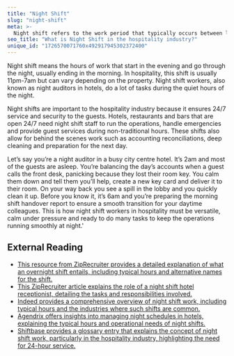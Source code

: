 ```yaml
---
title: "Night Shift"
slug: "night-shift"
meta: >-
  Night shift refers to the work period that typically occurs between late evening and early morning. Staff handle late check-ins, room service, and security.
seo_title: "What is Night Shift in the hospitality industry?"
unique_id: "1726570071760x492917945302372400"
---
```


Night shift means the hours of work that start in the evening and go through the night, usually ending in the morning. In hospitality, this shift is usually 11pm-7am but can vary depending on the property. Night shift workers, also known as night auditors in hotels, do a lot of tasks during the quiet hours of the night.

Night shifts are important to the hospitality industry because it ensures 24/7 service and security to the guests. Hotels, restaurants and bars that are open 24/7 need night shift staff to run the operations, handle emergencies and provide guest services during non-traditional hours. These shifts also allow for behind the scenes work such as accounting reconciliations, deep cleaning and preparation for the next day.

Let’s say you’re a night auditor in a busy city centre hotel. It’s 2am and most of the guests are asleep. You’re balancing the day’s accounts when a guest calls the front desk, panicking because they lost their room key. You calm them down and tell them you’ll help, create a new key card and deliver it to their room. On your way back you see a spill in the lobby and you quickly clean it up. Before you know it, it’s 6am and you’re preparing the morning shift handover report to ensure a smooth transition for your daytime colleagues. This is how night shift workers in hospitality must be versatile, calm under pressure and ready to do many tasks to keep the operations running smoothly at night.'

## External Reading

- [This resource from ZipRecruiter provides a detailed explanation of what an overnight shift entails, including typical hours and alternative names for the shift.](https://www.ziprecruiter.com/e/What-Is-an-Overnight-Shift#:~:text=The%20overnight%20shift%20is%20also,6%20a.m.%20to%208%20a.m.)
- [This ZipRecruiter article explains the role of a night shift hotel receptionist, detailing the tasks and responsibilities involved.](https://www.ziprecruiter.com/career/Night-Shift-Hotel-Receptionist/What-Is-How-to-Become#:~:text=As%20a%20night%20shift%20front,end%2Dof%2Dday%20tasks.)
- [Indeed provides a comprehensive overview of night shift work, including typical hours and the industries where such shifts are common.](https://www.indeed.com/career-advice/finding-a-job/night-shifts-hours#:~:text=If%20a%20business%20is%20open,shift%20before%20the%20business%20closes.)
- [Agendrix offers insights into managing night schedules in hotels, explaining the typical hours and operational needs of night shifts.](https://www.agendrix.com/blog/night-schedules-hotel)
- [Shiftbase provides a glossary entry that explains the concept of night shift work, particularly in the hospitality industry, highlighting the need for 24-hour service.](https://www.shiftbase.com/glossary/night-shift-jobs)